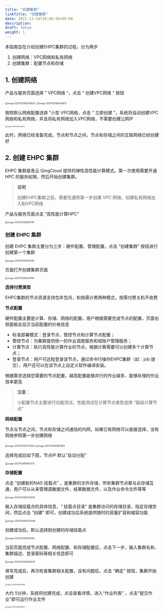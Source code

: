 ```yaml
---
title: "创建集群"
linkTitle: "创建集群"
date: 2021-11-24T10:08:56+09:00
description:
draft: false
weight: 1
---
```


本指南旨在介绍创建EHPC集群的过程，分为两步

1. 创建网络：VPC网络和私有网络
2. 创建集群：配置节点和存储



## 1. 创建网络

产品与服务页面选择 ” VPC网络 “，点击 ” 创建VPC网络 “ 按钮

<img src="../_images/image-20211124180036933.png" alt="image-20211124180036933" style="zoom:50%;" />



<img src="../_images/image-20211124180400673.png" alt="image-20211124180400673" style="zoom:50%;" />



按照默认网络配置选择 ”小型 VPC网络，点击 “ 立即创建 ”，系统将自动创建VPC网络和私有网络，并且将私有网络加入VPC网络，不需要创建公网IP

<img src="../_images/image-20211124180538407.png" alt="image-20211124180538407" style="zoom: 33%;" />



此时，网络已经准备完成，节点和节点之间，节点和存储之间的互联网络已经创建好



## 2. 创建 EHPC 集群

EHPC 集群是青云 QingCloud 提供的弹性高性能计算模式。第一次使用需要开通 HPC 的服务权限，然后开始创建集群。

> **说明**
>
> 创建EHPC集群之前，需要先遵照第一步创建 VPC 网络、创建私有网络加入到VPC网络

产品与服务页面点击 “高性能计算HPC”

<img src="../_images/image-20211124180921797.png" alt="image-20211124180921797" style="zoom:50%;" />

### 创建 EHPC 集群

创建 EHPC 集群主要分为三步：硬件配置、管理配置，点击 “创建集群” 按钮进行创建第一个集群

<img src="../_images/image-20211124181140292.png" alt="image-20211124181140292" style="zoom:50%;" />

页面打开创建集群页面

<img src="../_images/image-20211124181247567.png" alt="image-20211124181247567" style="zoom:50%;" />



**选择付费类型**

EHPC集群的节点资源支持包年包月，和按需计费两种模式，按需付费关机不收费



**节点配置**

硬件配置主要是计算、存储、网络的配置，用户根据需要完成节点的配置，页面右侧面板会显示当前配置的价格信息

* 标准部署模式：登录节点、管控节点和计算节点配置；
* 管控节点：为集群提供统一的作业调度服务和域账户管理服务；
* 计算节点：执行高性能计算作业的节点，根据计算需要可以创建多个计算节点；
* 登录节点：用户可远程登录该节点，通过命令行操作EHPC集群（如：job 提交），用户还可以在该节点上自定义软件编译安装。

根据需求选择您需要的节点配置，越高配置能够并行的作业越多，能够处理的作业效率更高

> **注意**：
>
> 小配置节点主要进行功能测试，性能测试在计算节点类型选择 “超级计算节点”



**网络配置**

节点与节点之间，节点和存储之间通信的内网，如果已有网络可以直接选择，没有网络参照第一步创建网络

<img src="../_images/image-20211124181757028.png" alt="image-20211124181757028" style="zoom:50%;" />

<img src="../_images/image-20211124181817884.png" alt="image-20211124181817884" style="zoom: 50%;" />

选择完成后如下图，节点IP 默认“自动分配”

<img src="../_images/image-20211124181945775.png" alt="image-20211124181945775" style="zoom:50%;" />



**存储配置**

点击 ”创建新的NAS 挂载点” ，是集群的文件存储，所有集群节点都与此存储互通，用户可以从来管理源数据文件，结果数据文件，以及作业命令文件等等

<img src="../_images/image-20211124182023016.png" alt="image-20211124182023016" style="zoom: 50%;" />

输入存储挂载点的具体信息，“ 挂载点目录” 是集群访问的存储目录，指定存储空间，然后点击 “创建” 即可，创建成功后系统提供随时的容量扩容和缩容功能

<img src="../_images/image-20211124182303044.png" alt="image-20211124182303044" style="zoom:50%;" />

创建成功后，默认选择刚创建的存储挂载点

<img src="../_images/image-20211124182613083.png" alt="image-20211124182613083" style="zoom:50%;" />

当前页面完成节点配置、网络配置、和存储配置后，点击下一步，输入集群名称、集群描述、登录密码等相关信息即可

<img src="../_images/image-20211124182804937.png" alt="image-20211124182804937" style="zoom:50%;" />

填写完成后，再次检查集群相关配置，没有问题后，点击 “确定” 按钮，集群开始创建

<img src="../_images/image-20211124183004606.png" alt="image-20211124183004606" style="zoom: 33%;" />

大约 5分钟，系统将创建完成，点击查看详情，进入“作业列表” ，点击“提交作业”即可运行作业文件

<img src="../_images/image-20211124183148924.png" alt="image-20211124183148924" style="zoom: 33%;" />

